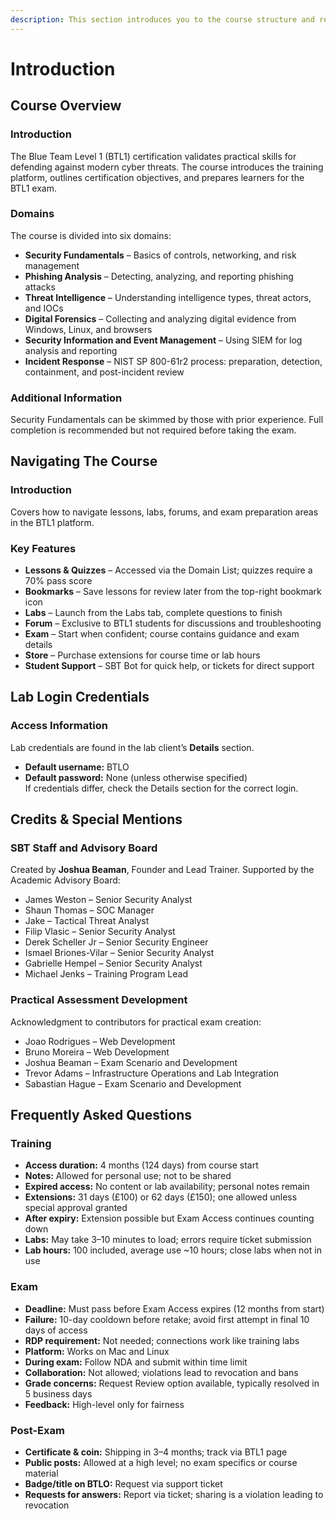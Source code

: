```yaml
---
description: This section introduces you to the course structure and resources.
---
```


# Introduction

## Course Overview

### Introduction

The Blue Team Level 1 (BTL1) certification validates practical skills for defending against modern cyber threats. The course introduces the training platform, outlines certification objectives, and prepares learners for the BTL1 exam.

### Domains

The course is divided into six domains:

* **Security Fundamentals** – Basics of controls, networking, and risk management
* **Phishing Analysis** – Detecting, analyzing, and reporting phishing attacks
* **Threat Intelligence** – Understanding intelligence types, threat actors, and IOCs
* **Digital Forensics** – Collecting and analyzing digital evidence from Windows, Linux, and browsers
* **Security Information and Event Management** – Using SIEM for log analysis and reporting
* **Incident Response** – NIST SP 800-61r2 process: preparation, detection, containment, and post-incident review

### Additional Information

Security Fundamentals can be skimmed by those with prior experience. Full completion is recommended but not required before taking the exam.

## Navigating The Course

### Introduction

Covers how to navigate lessons, labs, forums, and exam preparation areas in the BTL1 platform.

### Key Features

* **Lessons & Quizzes** – Accessed via the Domain List; quizzes require a 70% pass score
* **Bookmarks** – Save lessons for review later from the top-right bookmark icon
* **Labs** – Launch from the Labs tab, complete questions to finish
* **Forum** – Exclusive to BTL1 students for discussions and troubleshooting
* **Exam** – Start when confident; course contains guidance and exam details
* **Store** – Purchase extensions for course time or lab hours
* **Student Support** – SBT Bot for quick help, or tickets for direct support

## Lab Login Credentials

### Access Information

Lab credentials are found in the lab client’s **Details** section.

* **Default username:** BTLO
* **Default password:** None (unless otherwise specified)\
  If credentials differ, check the Details section for the correct login.

## Credits & Special Mentions

### SBT Staff and Advisory Board

Created by **Joshua Beaman**, Founder and Lead Trainer. Supported by the Academic Advisory Board:

* James Weston – Senior Security Analyst
* Shaun Thomas – SOC Manager
* Jake – Tactical Threat Analyst
* Filip Vlasic – Senior Security Analyst
* Derek Scheller Jr – Senior Security Engineer
* Ismael Briones-Vilar – Senior Security Analyst
* Gabrielle Hempel – Senior Security Analyst
* Michael Jenks – Training Program Lead

### Practical Assessment Development

Acknowledgment to contributors for practical exam creation:

* Joao Rodrigues – Web Development
* Bruno Moreira – Web Development
* Joshua Beaman – Exam Scenario and Development
* Trevor Adams – Infrastructure Operations and Lab Integration
* Sabastian Hague – Exam Scenario and Development

## Frequently Asked Questions

### Training

* **Access duration:** 4 months (124 days) from course start
* **Notes:** Allowed for personal use; not to be shared
* **Expired access:** No content or lab availability; personal notes remain
* **Extensions:** 31 days (£100) or 62 days (£150); one allowed unless special approval granted
* **After expiry:** Extension possible but Exam Access continues counting down
* **Labs:** May take 3–10 minutes to load; errors require ticket submission
* **Lab hours:** 100 included, average use \~10 hours; close labs when not in use

### Exam

* **Deadline:** Must pass before Exam Access expires (12 months from start)
* **Failure:** 10-day cooldown before retake; avoid first attempt in final 10 days of access
* **RDP requirement:** Not needed; connections work like training labs
* **Platform:** Works on Mac and Linux
* **During exam:** Follow NDA and submit within time limit
* **Collaboration:** Not allowed; violations lead to revocation and bans
* **Grade concerns:** Request Review option available, typically resolved in 5 business days
* **Feedback:** High-level only for fairness

### Post-Exam

* **Certificate & coin:** Shipping in 3–4 months; track via BTL1 page
* **Public posts:** Allowed at a high level; no exam specifics or course material
* **Badge/title on BTLO:** Request via support ticket
* **Requests for answers:** Report via ticket; sharing is a violation leading to revocation
